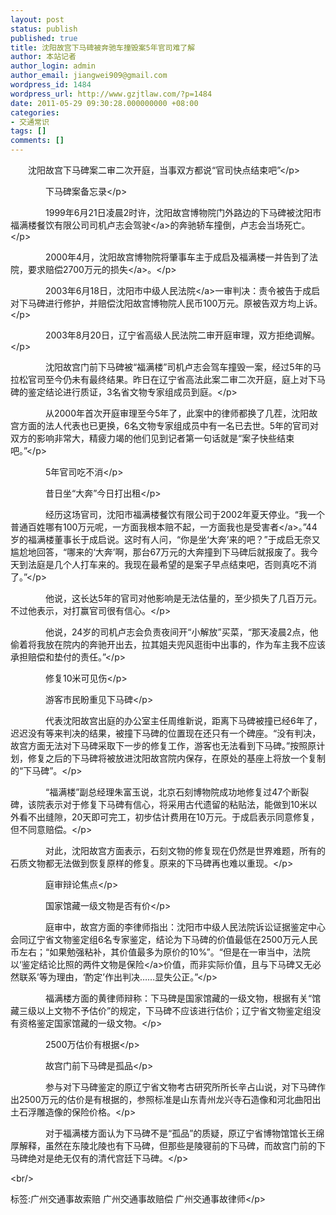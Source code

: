```yaml
---
layout: post
status: publish
published: true
title: 沈阳故宫下马碑被奔驰车撞毁案5年官司难了解
author: 本站记者
author_login: admin
author_email: jiangwei909@gmail.com
wordpress_id: 1484
wordpress_url: http://www.gzjtlaw.com/?p=1484
date: 2011-05-29 09:30:28.000000000 +08:00
categories:
- 交通常识
tags: []
comments: []
---
```

<p><p>　　沈阳故宫下马碑案二审二次开庭，当事双方都说&ldquo;官司快点结束吧&rdquo;<&#47;p><p>　　　　下马碑案备忘录<&#47;p><p>　　　　1999年6月21日凌晨2时许，沈阳故宫博物院门外路边的下马碑被沈阳市福满楼餐饮有限公司司机卢志会<a>驾驶<&#47;a>的奔驰轿车撞倒，卢志会当场死亡。<&#47;p><p>　　　　2000年4月，沈阳故宫博物院将肇事车主于成启及福满楼一并告到了法院，要求赔偿2700万元的<a>损失<&#47;a>。<&#47;p><p>　　　　2003年6月18日，沈阳市中级<a>人民法院<&#47;a>一审判决：责令被告于成启对下马碑进行修护，并赔偿沈阳故宫博物院人民币100万元。原被告双方均上诉。<&#47;p><p>　　　　2003年8月20日，辽宁省高级人民法院二审开庭审理，双方拒绝调解。<&#47;p><p>　　　　沈阳故宫门前下马碑被&ldquo;福满楼&rdquo;司机卢志会驾车撞毁一案，经过5年的马拉松官司至今仍未有最终结果。昨日在辽宁省高法此案二审二次开庭，庭上对下马碑的鉴定结论进行质证，3名省文物专家组成员到庭。<&#47;p><p>　　　　从2000年首次开庭审理至今5年了，此案中的律师都换了几茬，沈阳故宫方面的法人代表也已更换，6名文物专家组成员中有一名已去世。5年的官司对双方的影响非常大，精疲力竭的他们见到记者第一句话就是&ldquo;案子快些结束吧。&rdquo;<&#47;p><p>　　　　5年官司吃不消<&#47;p><p>　　　　昔日坐&ldquo;大奔&rdquo;今日打出租<&#47;p><p>　　　　经历这场官司，沈阳市福满楼餐饮有限公司于2002年夏天停业。&ldquo;我一个普通百姓哪有100万元呢，一方面我根本赔不起，一方面我也是<a>受害者<&#47;a>。&rdquo;44岁的福满楼董事长于成启说。这时有人问，&ldquo;你是坐&lsquo;大奔&rsquo;来的吧？&rdquo;于成启无奈又尴尬地回答，&ldquo;哪来的&lsquo;大奔&rsquo;啊，那台67万元的大奔撞到下马碑后就报废了。我今天到法庭是几个人打车来的。我现在最希望的是案子早点结束吧，否则真吃不消了。&rdquo;<&#47;p><p>　　　　他说，这长达5年的官司对他影响是无法估量的，至少损失了几百万元。不过他表示，对打赢官司很有信心。<&#47;p><p>　　　　他说，24岁的司机卢志会负责夜间开&ldquo;小解放&rdquo;买菜，&ldquo;那天凌晨2点，他偷着将我放在院内的奔驰开出去，拉其姐夫兜风逛街中出事的，作为车主我不应该承担赔偿和垫付的责任。&rdquo;<&#47;p><p>　　　　修复10米可见伤<&#47;p><p>　　　　游客市民盼重见下马碑<&#47;p><p>　　　　代表沈阳故宫出庭的办公室主任周维新说，距离下马碑被撞已经6年了，迟迟没有等来判决的结果，被撞下马碑的位置现在还只有一个碑座。&ldquo;没有判决，故宫方面无法对下马碑采取下一步的修复工作，游客也无法看到下马碑。&rdquo;按照原计划，修复之后的下马碑将被放进沈阳故宫院内保存，在原处的基座上将放一个复制的&ldquo;下马碑&rdquo;。<&#47;p><p>　　　　&ldquo;福满楼&rdquo;副总经理朱富玉说，北京石刻博物院成功地修复过47个断裂碑，该院表示对于修复下马碑有信心，将采用古代遗留的粘贴法，能做到10米以外看不出缝隙，20天即可完工，初步估计费用在10万元。于成启表示同意修复，但不同意赔偿。<&#47;p><p>　　　　对此，沈阳故宫方面表示，石刻文物的修复现在仍然是世界难题，所有的石质文物都无法做到恢复原样的修复。原来的下马碑再也难以重现。<&#47;p><p>　　　　庭审辩论焦点<&#47;p><p>　　　　国家馆藏一级文物是否有价<&#47;p><p>　　　　庭审中，故宫方面的李律师指出：沈阳市中级人民法院诉讼证据鉴定中心会同辽宁省文物鉴定组6名专家鉴定，结论为下马碑的价值最低在2500万元人民币左右；&ldquo;如果勉强粘补，其价值最多为原价的10%&rdquo;。&ldquo;但是在一审当中，法院以&lsquo;鉴定结论比照的两件文物是<a>保险<&#47;a>价值，而非实际价值，且与下马碑又无必然联系&rsquo;等为理由，&lsquo;酌定&rsquo;作出判决&hellip;&hellip;显失公正。&rdquo;<&#47;p><p>　　　　福满楼方面的黄律师辩称：下马碑是国家馆藏的一级文物，根据有关&ldquo;馆藏三级以上文物不予估价&rdquo;的规定，下马碑不应该进行估价；辽宁省文物鉴定组没有资格鉴定国家馆藏的一级文物。<&#47;p><p>　　　　2500万估价有根据<&#47;p><p>　　　　故宫门前下马碑是孤品<&#47;p><p>　　　　参与对下马碑鉴定的原辽宁省文物考古研究所所长辛占山说，对下马碑作出2500万元的估价是有根据的，参照标准是山东青州龙兴寺石造像和河北曲阳出土石浮雕造像的保险价格。<&#47;p><p>　　　　对于福满楼方面认为下马碑不是&ldquo;孤品&rdquo;的质疑，原辽宁省博物馆馆长王绵厚解释，虽然在东陵北陵也有下马碑，但那些是陵寝前的下马碑，而故宫门前的下马碑绝对是绝无仅有的清代宫廷下马碑。<&#47;p><br&#47;><p>标签:广州交通事故索赔 广州交通事故赔偿 广州交通事故律师<&#47;p>

